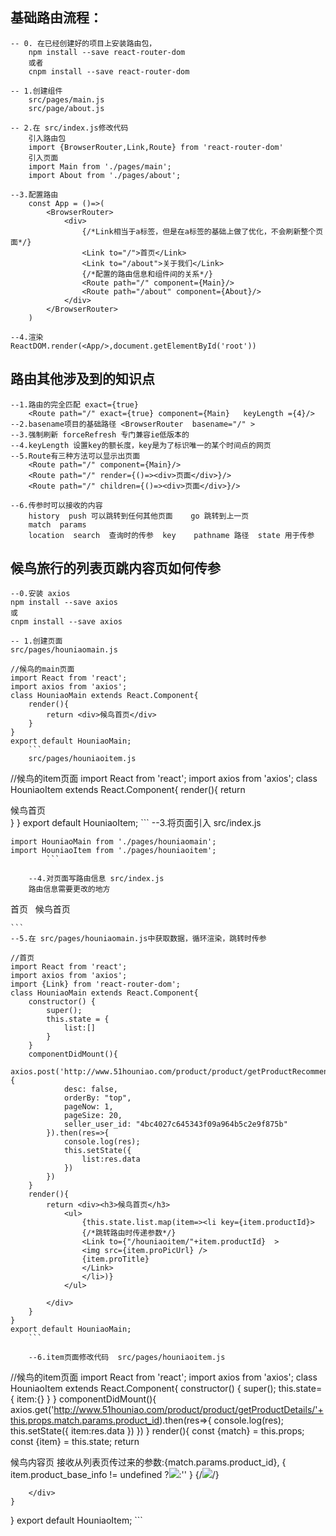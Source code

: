 
## 基础路由流程：
	-- 0. 在已经创建好的项目上安装路由包， 
		npm install --save react-router-dom
		或者
		cnpm install --save react-router-dom
	
	-- 1.创建组件
		src/pages/main.js
		src/page/about.js
		
	-- 2.在 src/index.js修改代码
		引入路由包
		import {BrowserRouter,Link,Route} from 'react-router-dom'
		引入页面
		import Main from './pages/main';
		import About from './pages/about';
		
	--3.配置路由
		const App = ()=>(
			<BrowserRouter>
				<div>
					{/*Link相当于a标签，但是在a标签的基础上做了优化，不会刷新整个页面*/}
					<Link to="/">首页</Link>
					<Link to="/about">关于我们</Link>
					{/*配置的路由信息和组件间的关系*/}
					<Route path="/" component={Main}/>
					<Route path="/about" component={About}/>
				</div>
			</BrowserRouter>
		)
		
	--4.渲染
	ReactDOM.render(<App/>,document.getElementById('root'))
	
##	路由其他涉及到的知识点
	--1.路由的完全匹配 exact={true}
		<Route path="/" exact={true} component={Main}   keyLength ={4}/>
	--2.basename项目的基础路径 <BrowserRouter  basename="/" >	
	--3.强制刷新 forceRefresh 专门兼容ie低版本的
	--4.keyLength 设置key的额长度，key是为了标识唯一的某个时间点的网页
	--5.Route有三种方法可以显示出页面
		<Route path="/" component={Main}/>	
		<Route path="/" render={()=><div>页面</div>}/>
		<Route path="/" children={()=><div>页面</div>}/>
		
	--6.传参时可以接收的内容 
		history  push 可以跳转到任何其他页面    go 跳转到上一页
		match  params 
		location  search  查询时的传参  key    pathname 路径  state 用于传参 
		
##  候鸟旅行的列表页跳内容页如何传参
	--0.安装 axios
	npm install --save axios
	或
	cnpm install --save axios
	
	-- 1.创建页面
	src/pages/houniaomain.js
```
//候鸟的main页面
import React from 'react';
import axios from 'axios';
class HouniaoMain extends React.Component{
	render(){
		return <div>候鸟首页</div>
	}
}
export default HouniaoMain;
	```
	src/pages/houniaoitem.js
```
//候鸟的item页面
import React from 'react';
import axios from 'axios';
class HouniaoItem extends React.Component{
	render(){
		return <div>候鸟首页</div>
	}
}
export default HouniaoItem;
	```	
	--3.将页面引入 src/index.js
```
import HouniaoMain from './pages/houniaomain';
import HouniaoItem from './pages/houniaoitem';
		```
		
	--4.对页面写路由信息 src/index.js
	路由信息需要更改的地方
```
<BrowserRouter>
		<div>
			<Link to="/">首页</Link> &nbsp;
			<Link to="/houniaomain">候鸟首页</Link> &nbsp;
		</div>
		<div>
			<Route path="/" exact={true} component={Main} />
			<Route path="/houniaomain" component={HouniaoMain}/>
			<Route path="/houniaoitem/:product_id" component={HouniaoItem}/>
		</div>
	</BrowserRouter>

	```
	--5.在 src/pages/houniaomain.js中获取数据，循环渲染，跳转时传参
```
//首页
import React from 'react';
import axios from 'axios';
import {Link} from 'react-router-dom';
class HouniaoMain extends React.Component{
	constructor() {
	    super();
		this.state = {
			list:[]
		}
	}
	componentDidMount(){
		axios.post('http://www.51houniao.com/product/product/getProductRecommendUser',{
			desc: false,
			orderBy: "top",
			pageNow: 1,
			pageSize: 20,
			seller_user_id: "4bc4027c645343f09a964b5c2e9f875b"
		}).then(res=>{
			console.log(res);
			this.setState({
				list:res.data
			})
		})
	}
	render(){
		return <div><h3>候鸟首页</h3>
			<ul>
				{this.state.list.map(item=><li key={item.productId}>
				{/*跳转路由时传递参数*/}
				<Link to={"/houniaoitem/"+item.productId}  >
				<img src={item.proPicUrl} />
				{item.proTitle}
				</Link>
				</li>)}
			</ul>
		
		</div>
	}
}
export default HouniaoMain;
	```
	
	--6.item页面修改代码  src/pages/houniaoitem.js
```
//候鸟的item页面
import React from 'react';
import axios from 'axios';
class HouniaoItem extends React.Component{
	constructor() {
	    super();
		this.state={
			item:{}
		}
	}
	componentDidMount(){
		axios.get('http://www.51houniao.com/product/product/getProductDetails/'+this.props.match.params.product_id).then(res=>{
			console.log(res);
			this.setState({
				item:res.data
			})
		})
	}
	render(){
		const {match} = this.props;
		const {item} = this.state;
		return <div>候鸟内容页
		接收从列表页传过来的参数:{match.params.product_id},
		{
			item.product_base_info != undefined ?<img src={this.state.item.product_base_info.pro_pic_url} />:''
		}
		{/*<img src={this.state.item.product_base_info.pro_pic_url} />*/}
		
		</div>
	}
}
export default HouniaoItem;
	```
	
